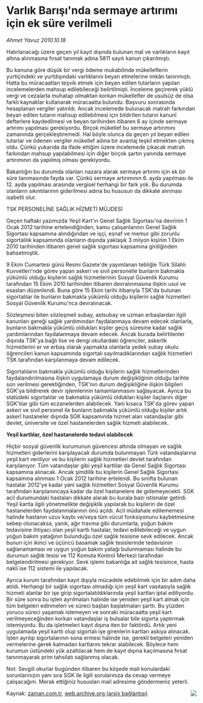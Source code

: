 # Varlık Barışı'nda sermaye artırımı için ek süre verilmeli

*Ahmet  Yavuz 2010.10.18*

<td class="news-spot">
<p>Hatırlanacağı üzere geçen yıl kayıt dışında bulunan mal ve varlıkların kayıt altına alınmasına fırsat tanımak adına 5811 sayılı kanun çıkarılmıştı.</p>
<p><p>Bu kanuna göre düşük bir vergi ödeme mukabilinde mükelleflerin yurtiçindeki ve yurtdışındaki varlıklarını beyan etmelerine imkân tanınmıştı. Hatta bu müracaatları teşvik etmek için beyan edilen tutarların yapılan incelemelerden mahsup edilebileceği belirtilmişti. İnceleme geçirerek yüklü vergi ve cezalarla muhatap olmaktan korkan mükellefler de usulsüz de olsa farklı kaynaklar kullanarak müracaatta bulundu. Başvuru sonrasında hesaplanan vergiler yatırıldı. Ancak incelemede bulunacak matrah farkından beyan edilen tutarın mahsup edilebilmesi için bildirilen tutarın kanunî defterlere kaydedilmesi ve beyan tarihinden itibaren 6 ay içinde sermaye artırımı yapılması gerekiyordu. Birçok mükellef bu sermaye artırımını zamanında gerçekleştiremedi. Hal böyle olunca da geçen yıl beyan edilen tutarlar ve ödenen vergiler mükellef adına bir avantaj teşkil etmekten çıkmış oldu. Çünkü yukarıda da ifade ettiğim üzere incelemede çıkacak matrah farkından mahsup yapılabilmesi için diğer birçok şartın yanında sermaye artırımının da yapılmış olması gerekiyordu.
<p> Bakanlığın bu durumda olanları nazara alarak sermaye artırımı için ek bir süre tanımasında fayda var. Çünkü sermaye artırımının 6. ayda yapılması ile 12. ayda yapılması arasında vergisel herhangi bir fark yok. Bu durumda olanların sıkıntılarının giderilmesi adına bu hususun da dikkate alınması isabetli olur.
<p>TSK PERSONELİNE SAĞLIK HİZMETİ MÜJDESİ
<p>Geçen haftaki yazımızda Yeşil Kart'ın Genel Sağlık Sigortası'na devrinin 1 Ocak 2012 tarihine ertelendiğinden, kamu çalışanlarının Genel Sağlık Sigortası kapsamına alındığından ve işçi, esnaf ve memur gibi zorunlu sigortalılık kapsamında olanların dışında yaklaşık 3 milyon kişinin 1 Ekim 2010 tarihinden itibaren genel sağlık sigortası kapsamına girdiğinden bahsetmiştik.
<p> 9 Ekim Cumartesi günü Resmi Gazete'de yayımlanan tebliğle Türk Silahlı Kuvvetleri'nde görev yapan askeri ve sivil personelle bunların bakmakla yükümlü olduğu kişilerin sağlık hizmetlerinin Sosyal Güvenlik Kurumu tarafından 15 Ekim 2010 tarihinden itibaren devralınmasına ilişkin usul ve esasları düzenlendi. Buna göre 15 Ekim tarihi itibarıyla TSK'da bulunan sigortalılar ile bunların bakmakla yükümlü olduğu kişilerin sağlık hizmetleri Sosyal Güvenlik Kurumu'nca devralınacak.
<p> Sözleşmesi biten sözleşmeli subay, astsubay ve uzman erbaşlardan ilgili kanunları gereği sağlık yardımından faydalanmaya devam edecek olanlarla, bunların bakmakla yükümlü oldukları kişiler geçiş süresine kadar sağlık yardımlarından faydalanmaya devam edecek. Ancak burada belirtilenler dışında TSK'ya bağlı lise ve dengi okullardaki öğrenciler, askerlik hizmetlerini er ve erbaş olarak yapmakta olanlarla yedek subay okulu öğrencileri kanun kapsamında sigortalı sayılmadıklarından sağlık hizmetleri TSK tarafından karşılanmaya devam edilecek.
<p> Sigortalıların bakmakla yükümlü olduğu kişilerin sağlık hizmetlerinden faydalandırılmasına ilişkin uygulamaya durum değişikliğinin olduğu tarihte son verilmesi gerektiğinden, TSK'nın durum değişikliğine ilişkin bilgileri SGK'ya bildirerek devir işlemlerinin tamamlanmasını sağlayacak. Ayrıca bu statüdeki sigortalılar ve bakmakla yükümlü oldukları kişiler ilaçlarını diğer SGK'lılar gibi tüm eczanelerden alabilecek. Yani kısaca TSK'da görev yapan askeri ve sivil personel ile bunların bakmakla yükümlü olduğu kişiler artık askerî hastaneler dışında SGK kapsamında hizmet alan vatandaşlar gibi devlet, üniversite ve özel hastanelerden sağlık hizmeti alabilecek.
<p><b>Yeşil kartlılar, özel hastanelerde tedavi olabilecek</b>
<p>Hiçbir sosyal güvenlik kurumunun güvencesi altında olmayan ve sağlık hizmetleri giderlerini karşılayacak durumda bulunmayan Türk vatandaşlarına yeşil kart veriliyor ve bu kişilerin sağlık hizmetleri devlet tarafından karşılanıyor. Tüm vatandaşlar gibi yeşil kartlılar da Genel Sağlık Sigortası kapsamına alınacak. Ancak şimdilik bu kişilerin Genel Sağlık Sigortası kapsamına alınması 1 Ocak 2012 tarihine ertelendi. Bu sınıfta bulunan hastalar 2012'ye kadar yani sağlık hizmetleri Sosyal Güvenlik Kurumu tarafından karşılanıncaya kadar da özel hastanelere de gidemeyecekti. SGK acil durumundaki hastaları dikkate alarak bu kurala bazı istisnalar getirdi. Yeşil kartla ilgili yönetmelikte değişiklik yapılarak bu kişilerin de özel hastanelerden faydalanmalarının önü açıldı. Acil müdahale edilememesi halinde hastanın uzuv kaybı ve/veya tüm vücut fonksiyonunu kaybetmesine sebep olunacaksa, yanık, ağır travma gibi durumlarla, yoğun bakım tedavisine ihtiyacı olan yeşil kartlı hastalar, tedavi edilebileceği ve uygun yoğun bakım yatağının bulunduğu özel sağlık tesisine sevk edilecek. Ancak bunun için ikinci ve üçüncü basamak sağlık tesislerinde tedavisinin sağlanamaması ve uygun yoğun bakım yatağı bulunmaması halinde bu durumun sağlık tesisi ve 112 Komuta Kontrol Merkezi tarafından belgelendirilmesi gerekiyor. Sevk işlemi bakanlığa ait sağlık tesisince, hasta nakli ise 112 sistemi ile yapılacak.
<p> Ayrıca kurum tarafından kayıt dışıyla mücadele edebilmek için bir adım daha atıldı. Herhangi bir sağlık sigortası olmadığı için yeşil kart vasıtasıyla sağlık hizmeti alanlar bir işe girip sigortalatıldıklarında yeşil kartları iptal ediliyordu. Bir süre sonra bu işten ayrılmaları halinde ise yeniden yeşil kart almak için tüm belgeleri edinmeleri ve süreci baştan başlatmaları şarttı. Bu yüzden yorucu süreci yaşamak istemeyen ve sonraki müracaatta yeşil kart verilmeyeceğinden korkan vatandaşlar iş bulsalar bile sigorta yaptırmak istemiyordu. Bu da işletmeleri kayıt dışına iten bir faktördü. Artık yeni uygulamada yeşil kartlı olup sigortalı işe girenlerin kartları askıya alınacak. İşten ayrılıp sigortalarının sona ermesi halinde ise, gerekli belgeleri yeniden vermelerine gerek kalmadan kartlarını tekrar alabilecek. Böylece hem kurumun üstündeki yük azaltılacak hem de kayıt dışına kaçılmasına fırsat tanınmayarak prim tahsilatı sağlanmış olacak.
<p>Not: Sevgili okurlar bugünden itibaren bu köşede mali konulardaki sorunlarınızın yanı sıra SGK ile ilgili sorularınıza da cevap vermeye çalışacağım. Merak ettiğiniz hususları mail adresime göndermeniz yeterli.
<p>
<p><p align="center"><img align="right" border="0" src="http://web.archive.org/web/20101130094011im_/http://medya.zaman.com.tr/2010/10/18/vergi.jpg"/>
</p>
<a href="http://web.archive.org/web/20101130094011/mailto:ahmet.yavuz@zaman.com.tr">
</a></p></p></p></p></p></p></p></p></p></p></p></p></p></p></td>

Kaynak: [zaman.com.tr](http://zaman.com.tr/yazar.do?yazino=1041632), [web.archive.org (arşiv bağlantısı)](http://web.archive.org/web/20101130094011/http://zaman.com.tr/yazar.do?yazino=1041632)
